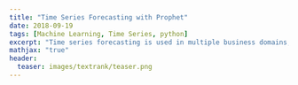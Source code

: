 ```yaml
---
title: "Time Series Forecasting with Prophet"
date: 2018-09-19
tags: [Machine Learning, Time Series, python]
excerpt: "Time series forecasting is used in multiple business domains, such as pricing, capacity planning, inventory management, etc. Forecasting with techniques such as ARIMA requires the user to correctly determine and validate the model parameters (p,q,d). This is a multistep process that requires the user to interpret the Autocorrelation Function (ACF) and Partial Autocorrelation (PACF) plots correctly. Using the wrong model can easily lead to erroneous results."
mathjax: "true"
header:
  teaser: images/textrank/teaser.png
---
```


<img src="{{site.url }}{{site.baseurl }}/images/underconstruction.jpg" alt="">
